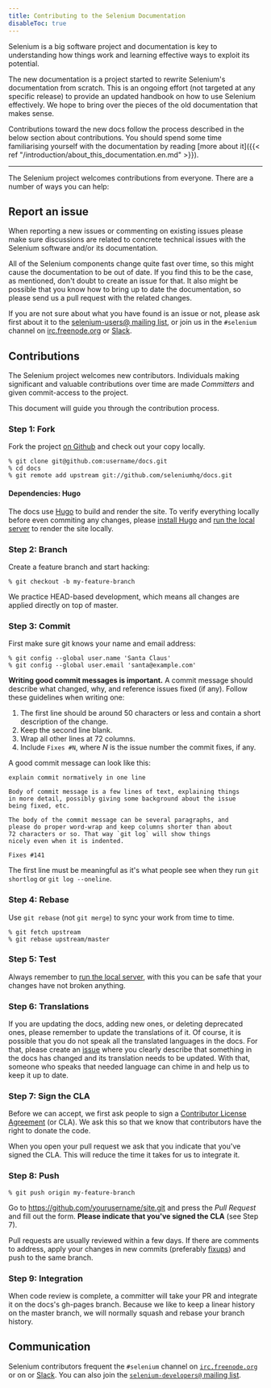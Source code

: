 ```yaml
---
title: Contributing to the Selenium Documentation
disableToc: true
---
```


Selenium is a big software project and documentation is key to
understanding how things work and learning effective ways to exploit
its potential.

The new documentation is a project started to rewrite Selenium's
documentation from scratch. This is an ongoing effort (not targeted
at any specific release) to provide an updated handbook on how to use
Selenium effectively. We hope to bring over the pieces of the old
documentation that makes sense.

Contributions toward the new docs follow the process described in
the below section about contributions. You should spend some time
familiarising yourself with the documentation by reading
[more about it]({{< ref "/introduction/about_this_documentation.en.md" >}}).

---

The Selenium project welcomes contributions from everyone. There are a
number of ways you can help:

## Report an issue

When reporting a new issues or commenting on existing issues please 
make sure discussions are related to concrete technical issues with the
Selenium software and/or its documentation.

All of the Selenium components change quite fast over time, so this
might cause the documentation to be out of date. If you find this to
be the case, as mentioned, don't doubt to create an issue for that.
It also might be possible that you know how to bring up to date the
documentation, so please send us a pull request with the related
changes.

If you are not sure about what you have found is an issue or not,
please ask first about it to the
[selenium-users@ mailing list](https://groups.google.com/forum/#!forum/selenium-users),
or join us in the `#selenium` channel 
on [irc.freenode.org](https://webchat.freenode.net/) or [Slack](https://seleniumhq.herokuapp.com/).

## Contributions

The Selenium project welcomes new contributors. Individuals making
significant and valuable contributions over time are made _Committers_
and given commit-access to the project.

This document will guide you through the contribution process.

### Step 1: Fork

Fork the project [on Github](https://github.com/seleniumhq/docs)
and check out your copy locally.

```shell
% git clone git@github.com:username/docs.git
% cd docs
% git remote add upstream git://github.com/seleniumhq/docs.git
```

#### Dependencies: Hugo

The docs use [Hugo](https://gohugo.io/) to build and render the site.
To verify everything locally before even commiting any changes, please
[install Hugo](https://gohugo.io/getting-started/installing/) and
[run the local server](https://gohugo.io/getting-started/usage/#livereload)
to render the site locally.

### Step 2: Branch

Create a feature branch and start hacking:

```shell
% git checkout -b my-feature-branch
```

We practice HEAD-based development, which means all changes are applied
directly on top of master.

### Step 3: Commit

First make sure git knows your name and email address:

```shell
% git config --global user.name 'Santa Claus'
% git config --global user.email 'santa@example.com'
```

**Writing good commit messages is important.** A commit message
should describe what changed, why, and reference issues fixed (if
any). Follow these guidelines when writing one:

1. The first line should be around 50 characters or less and contain a
    short description of the change.
2. Keep the second line blank.
3. Wrap all other lines at 72 columns.
4. Include `Fixes #N`, where _N_ is the issue number the commit
    fixes, if any.

A good commit message can look like this:

```text
explain commit normatively in one line

Body of commit message is a few lines of text, explaining things
in more detail, possibly giving some background about the issue
being fixed, etc.

The body of the commit message can be several paragraphs, and
please do proper word-wrap and keep columns shorter than about
72 characters or so. That way `git log` will show things
nicely even when it is indented.

Fixes #141
```

The first line must be meaningful as it's what people see when they
run `git shortlog` or `git log --oneline`.

### Step 4: Rebase

Use `git rebase` (not `git merge`) to sync your work from time to time.

```shell
% git fetch upstream
% git rebase upstream/master
```

### Step 5: Test

Always remember to [run the local server](https://gohugo.io/getting-started/usage/#livereload),
with this you can be safe that your changes have not broken anything.

### Step 6: Translations

If you are updating the docs, adding new ones, or deleting deprecated ones, please remember
to update the translations of it. Of course, it is possible that you do not speak all the
translated languages in the docs. For that, please create an 
[issue](https://github.com/SeleniumHQ/docs/issues) where you clearly describe that something
in the docs has changed and its translation needs to be updated. With that, someone who speaks
that needed language can chime in and help us to keep it up to date.

### Step 7: Sign the CLA

Before we can accept, we first ask people to sign a
[Contributor License Agreement](https://spreadsheets.google.com/spreadsheet/viewform?hl=en_US&formkey=dFFjXzBzM1VwekFlOWFWMjFFRjJMRFE6MQ#gid=0)
(or CLA). We ask this so that we know that contributors have the right
to donate the code.

When you open your pull request we ask that you indicate that you've
signed the CLA. This will reduce the time it takes for us to integrate
it.

### Step 8: Push

```shell
% git push origin my-feature-branch
```

Go to https://github.com/yourusername/site.git and press the _Pull
Request_ and fill out the form. **Please indicate that you've signed
the CLA** (see Step 7).

Pull requests are usually reviewed within a few days. If there are
comments to address, apply your changes in new commits (preferably
[fixups](http://git-scm.com/docs/git-commit)) and push to the same
branch.

### Step 9: Integration

When code review is complete, a committer will take your PR and
integrate it on the docs's gh-pages branch. Because we like to keep a
linear history on the master branch, we will normally squash and rebase
your branch history.

## Communication

Selenium contributors frequent the `#selenium` channel on
[`irc.freenode.org`](https://webchat.freenode.net/) or on
or [Slack](https://seleniumhq.herokuapp.com/). You can also join
the [`selenium-developers@` mailing list](https://groups.google.com/forum/#!forum/selenium-developers).

